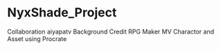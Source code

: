 # NyxShade_Project
Collaboration
    aiyapatv 
Background Credit
    RPG Maker MV 
Charactor and Asset
    using Procrate